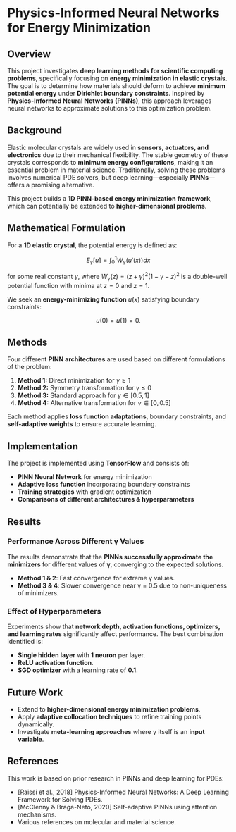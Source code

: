 # **Physics-Informed Neural Networks for Energy Minimization**

## **Overview**
This project investigates **deep learning methods for scientific computing problems**, specifically focusing on **energy minimization in elastic crystals**. The goal is to determine how materials should deform to achieve **minimum potential energy** under **Dirichlet boundary constraints**. Inspired by **Physics-Informed Neural Networks (PINNs)**, this approach leverages neural networks to approximate solutions to this optimization problem.

## **Background**
Elastic molecular crystals are widely used in **sensors, actuators, and electronics** due to their mechanical flexibility. The stable geometry of these crystals corresponds to **minimum energy configurations**, making it an essential problem in material science. Traditionally, solving these problems involves numerical PDE solvers, but deep learning—especially **PINNs**—offers a promising alternative.

This project builds a **1D PINN-based energy minimization framework**, which can potentially be extended to **higher-dimensional problems**.

## **Mathematical Formulation**
For a **1D elastic crystal**, the potential energy is defined as:

$$
E_\gamma [u] = \int_{0}^{1} W_\gamma (u'(x)) dx
$$

for some real constant $` \gamma `$, where $`W_\gamma (z) = (z + \gamma)^2 (1 - \gamma - z)^2 `$ is a double-well potential function with minima at $` z = 0 `$ and $` z = 1 `$.

We seek an **energy-minimizing function** $` u(x) `$ satisfying boundary constraints:

$$
u(0) = u(1) = 0 .
$$

## **Methods**
Four different **PINN architectures** are used based on different formulations of the problem:

1. **Method 1:** Direct minimization for $` \gamma \geq 1 `$
2. **Method 2:** Symmetry transformation for $` \gamma \leq 0 `$
3. **Method 3:** Standard approach for $` \gamma \in [0.5, 1] `$
4. **Method 4:** Alternative transformation for $` \gamma \in [0, 0.5] `$

Each method applies **loss function adaptations**, boundary constraints, and **self-adaptive weights** to ensure accurate learning.

## **Implementation**
The project is implemented using **TensorFlow** and consists of:

- **PINN Neural Network** for energy minimization
- **Adaptive loss function** incorporating boundary constraints
- **Training strategies** with gradient optimization
- **Comparisons of different architectures & hyperparameters**

## **Results**
### **Performance Across Different γ Values**
The results demonstrate that the **PINNs successfully approximate the minimizers** for different values of **γ**, converging to the expected solutions.

- **Method 1 & 2**: Fast convergence for extreme γ values.
- **Method 3 & 4**: Slower convergence near γ = 0.5 due to non-uniqueness of minimizers.

### **Effect of Hyperparameters**
Experiments show that **network depth, activation functions, optimizers, and learning rates** significantly affect performance. The best combination identified is:
- **Single hidden layer** with **1 neuron** per layer.
- **ReLU activation function**.
- **SGD optimizer** with a learning rate of **0.1**.

## **Future Work**
- Extend to **higher-dimensional energy minimization problems**.
- Apply **adaptive collocation techniques** to refine training points dynamically.
- Investigate **meta-learning approaches** where γ itself is an **input variable**.

## **References**
This work is based on prior research in PINNs and deep learning for PDEs:
- [Raissi et al., 2018] Physics-Informed Neural Networks: A Deep Learning Framework for Solving PDEs.
- [McClenny & Braga-Neto, 2020] Self-adaptive PINNs using attention mechanisms.
- Various references on molecular and material science.
